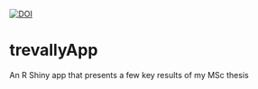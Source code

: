 [![DOI](https://zenodo.org/badge/240678783.svg)](https://zenodo.org/badge/latestdoi/240678783)

# trevallyApp

An R Shiny app that presents a few key results of my MSc thesis

